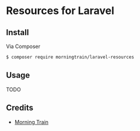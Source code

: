 # Resources for Laravel

## Install

Via Composer

``` bash
$ composer require morningtrain/laravel-resources
```

## Usage
TODO

## Credits

- [Morning Train](https://morningtrain.dk/)

